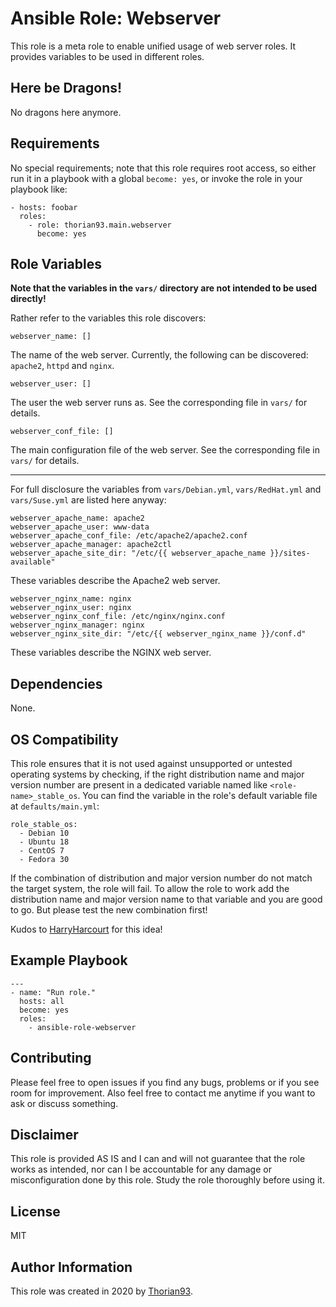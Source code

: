 # Ansible Role: Webserver

This role is a meta role to enable unified usage of web server roles. It provides variables to be used in different roles.

## Here be Dragons!

No dragons here anymore.

## Requirements

No special requirements; note that this role requires root access, so either run it in a playbook with a global `become: yes`, or invoke the role in your playbook like:

    - hosts: foobar
      roles:
        - role: thorian93.main.webserver
          become: yes

## Role Variables

**Note that the variables in the `vars/` directory are not intended to be used directly!**

Rather refer to the variables this role discovers:

    webserver_name: []

The name of the web server. Currently, the following can be discovered: `apache2`, `httpd` and `nginx`.

    webserver_user: []

The user the web server runs as. See the corresponding file in `vars/` for details.

    webserver_conf_file: []

The main configuration file of the web server. See the corresponding file in `vars/` for details.

---

For full disclosure the variables from `vars/Debian.yml`, `vars/RedHat.yml` and `vars/Suse.yml` are listed here anyway:

    webserver_apache_name: apache2
    webserver_apache_user: www-data
    webserver_apache_conf_file: /etc/apache2/apache2.conf
    webserver_apache_manager: apache2ctl
    webserver_apache_site_dir: "/etc/{{ webserver_apache_name }}/sites-available"

These variables describe the Apache2 web server.

    webserver_nginx_name: nginx
    webserver_nginx_user: nginx
    webserver_nginx_conf_file: /etc/nginx/nginx.conf
    webserver_nginx_manager: nginx
    webserver_nginx_site_dir: "/etc/{{ webserver_nginx_name }}/conf.d"

These variables describe the NGINX web server.

## Dependencies

None.

## OS Compatibility

This role ensures that it is not used against unsupported or untested operating systems by checking, if the right distribution name and major version number are present in a dedicated variable named like `<role-name>_stable_os`. You can find the variable in the role's default variable file at `defaults/main.yml`:

    role_stable_os:
      - Debian 10
      - Ubuntu 18
      - CentOS 7
      - Fedora 30

If the combination of distribution and major version number do not match the target system, the role will fail. To allow the role to work add the distribution name and major version name to that variable and you are good to go. But please test the new combination first!

Kudos to [HarryHarcourt](https://github.com/HarryHarcourt) for this idea!

## Example Playbook

    ---
    - name: "Run role."
      hosts: all
      become: yes
      roles:
        - ansible-role-webserver

## Contributing

Please feel free to open issues if you find any bugs, problems or if you see room for improvement. Also feel free to contact me anytime if you want to ask or discuss something.

## Disclaimer

This role is provided AS IS and I can and will not guarantee that the role works as intended, nor can I be accountable for any damage or misconfiguration done by this role. Study the role thoroughly before using it.

## License

MIT

## Author Information

This role was created in 2020 by [Thorian93](http://thorian93.de/).
